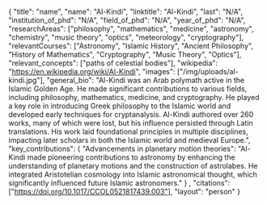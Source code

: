 {
"title": "name",
"name": "Al-Kindi",
"linktitle": "Al-Kindi",
"last": "N/A",
"institution_of_phd": "N/A",
"field_of_phd": "N/A",
"year_of_phd": "N/A",
"researchAreas": ["philosophy", "mathematics", "medicine", "astronomy", "chemistry", "music theory", "optics", "meteorology", "cryptography"],
"relevantCourses": ["Astronomy", "Islamic History", "Ancient Philosophy", "History of Mathematics", "Cryptography", "Music Theory", "Optics"],
"relevant_concepts": ["paths of celestial bodies"],
"wikipedia": "https://en.wikipedia.org/wiki/Al-Kindi",
"images": ["/img/uploads/al-kindi.jpg"],
"general_bio": "Al-Kindi was an Arab polymath active in the Islamic Golden Age. He made significant contributions to various fields, including philosophy, mathematics, medicine, and cryptography. He played a key role in introducing Greek philosophy to the Islamic world and developed early techniques for cryptanalysis. Al-Kindi authored over 260 works, many of which were lost, but his influence persisted through Latin translations. His work laid foundational principles in multiple disciplines, impacting later scholars in both the Islamic world and medieval Europe.",
"key_contributions":
{
    "Advancements in planetary motion theories": "Al-Kindi made pioneering contributions to astronomy by enhancing the understanding of planetary motions and the construction of astrolabes. He integrated Aristotelian cosmology into Islamic astronomical thought, which significantly influenced future Islamic astronomers."
}
,
"citations": ["https://doi.org/10.1017/CCOL0521817439.003"],
"layout": "person"
}
